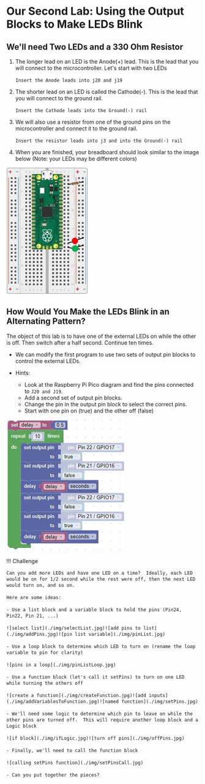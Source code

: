 # Our Second Lab: Using the Output Blocks to Make LEDs Blink

## We'll need Two LEDs and a 330 Ohm Resistor

1. The longer lead on an LED is the Anode(+) lead.  This is the lead that you will connect to the microcontroller. Let's start with two LEDs

    ```Insert the Anode leads into j20 and j19```

1. The shorter lead on an LED is called the Cathode(-).  This is the lead that you will connect to the ground rail.

    ```Insert the Cathode leads into the Ground(-) rail```

1. We will also use a resistor from one of the ground pins on the microcontroller and connect it to the ground rail.

    ```Insert the resistor leads into j3 and into the Ground(-) rail``` 

1. When you are finished, your breadboard should look similar to the image below (Note: your LEDs may be different colors)

![Lab 2](./img/lab2.jpg)

## How Would You Make the LEDs Blink in an Alternating Pattern?

The object of this lab is to have one of the external LEDs on while the other is off.  Then switch after a half second.  Continue ten times.

- We can modify the first program to use two sets of output pin blocks to control the external LEDs.  

- Hints: 
    - Look at the Raspberry Pi Pico diagram and find the pins connected to ```J20 and J19```.
    - Add a second set of output pin blocks.
    - Change the pin in the output pin block to select the correct pins.
    - Start with one pin on (true) and the other off (false)

![alternating blink](./img/alternateBlink.jpg)

!!! Challenge

    Can you add more LEDs and have one LED on a time?  Ideally, each LED would be on for 1/2 second while the rest were off, then the next LED would turn on, and so on.
    
    Here are some ideas:

    - Use a list block and a variable block to hold the pins (Pin24, Pin22, Pin 21, ...)

    ![select list](./img/selectList.jpg)![add pins to list](./img/addPins.jpg)![pin list variable](./img/pinList.jpg)

    - Use a loop block to determine which LED to turn on (rename the loop variable to pin for clarity)

    ![pins in a loop](./img/pinListLoop.jpg)

    - Use a function block (let's call it setPins) to turn on one LED while turning the others off

    ![create a function](./img/createFunction.jpg)![add inputs](./img/addVariablesToFunction.jpg)![named function](./img/setPins.jpg)

    - We'll need some logic to determine which pin to leave on while the other pins are turned off.  This will require another loop block and a Logic block

    ![if block](./img/ifLogic.jpg)![turn off pins](./img/offPins.jpg)

    - Finally, we'll need to call the function block

    ![calling setPins function](./img/setPinsCall.jpg)

    - Can you put together the pieces?
